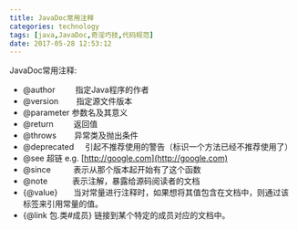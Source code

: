 ```yaml
---
title: JavaDoc常用注释
categories: technology
tags: [java,JavaDoc,奇淫巧技,代码规范]
date: 2017-05-28 12:53:12
---
```


JavaDoc常用注释:

- @author         指定Java程序的作者
- @version        指定源文件版本
- @parameter  参数名及其意义
- @return         返回值
- @throws        异常类及抛出条件
- @deprecated     引起不推荐使用的警告（标识一个方法已经不推荐使用了）
- @see             超链 e.g. [http://google.com](http://google.com)
- @since          表示从那个版本起开始有了这个函数 
- @note           表示注解，暴露给源码阅读者的文档 
- {@value}       当对常量进行注释时，如果想将其值包含在文档中，则通过该标签来引用常量的值。
- {@link 包.类#成员} 链接到某个特定的成员对应的文档中。